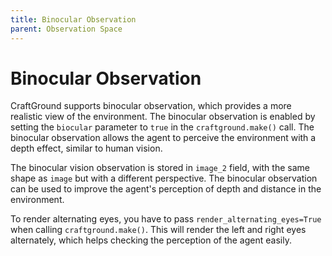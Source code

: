 ```yaml
---
title: Binocular Observation
parent: Observation Space
---
```


# Binocular Observation
CraftGround supports binocular observation, which provides a more realistic view of the environment. The binocular observation is enabled by setting the `biocular` parameter to `true` in the `craftground.make()` call. The binocular observation allows the agent to perceive the environment with a depth effect, similar to human vision.

The binocular vision observation is stored in `image_2` field, with the same shape as `image` but with a different perspective. The binocular observation can be used to improve the agent's perception of depth and distance in the environment.

To render alternating eyes, you have to pass `render_alternating_eyes=True` when calling `craftground.make()`. This will render the left and right eyes alternately, which helps checking the perception of the agent easily.  